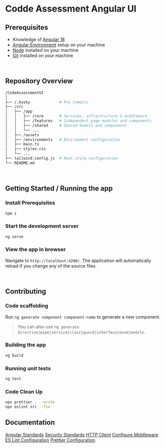 # Codde Assessment Angular UI

## Prerequisites

- Knowledge of [Angular 18](https://angular.dev/overview)
- [Angular Environment](https://v17.angular.io/guide/setup-local) setup on your machine
- [Node](https://nodejs.org/en/download/package-manager) installed on your machine
- [Git](https://git-scm.com/download/) installed on your machine

&nbsp;

## Repository Overview

```bash
/CodeAssessmentUI
│
├── /.husky             # Pre Commits
├── /src
│   ├── /app
│   │   ├── /core       # Services, infrastructure & middleware
│   │   ├── /features   # Independent page modules and components
│   │   ├── /shared     # Shared models and components
│   │   └── ...
│   ├── /assets
│   ├── /environments   # Environment configuration
│   ├── main.ts
│   ├── styles.css
│   └── ...
├── tailwind.config.js  # Root style configuration
└── README.md
```

&nbsp;

## Getting Started / Running the app

### Install Prerequisites

```bash
npm i
```

### Start the development server

```bash
ng serve
```

### View the app in browser

Navigate to `http://localhost:4200/`. The application will automatically reload if you change any of the source files.

&nbsp;

## Contributing

### Code scaffolding

Run `ng generate component component-name` to generate a new component.

> You can also use `ng generate directive|pipe|service|class|guard|interface|enum|module`.

### Building the app

```bash
ng build
```

### Running unit tests

```bash
ng test
```

### Code Clean Up

```bash
npx prettier . --write
npx eslint src --fix
```

## Documentation

[Angular Standards](https://angular.dev/style-guide)
[Security Standards](https://angular.dev/best-practices/security)
[HTTP Client](https://angular.dev/guide/http/setup)
[Configure Middleware](https://angular.dev/guide/http/interceptors)
[ES Lint Configuration](https://eslint.org/docs/latest/contribute/development-environment)
[Prettier Configuration](https://prettier.io/docs/en/install.html)
